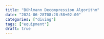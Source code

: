 ```yaml
---
title: "Bühlmann Decompression Algorithm"
date: "2024-06-28T08:28:58+02:00"
categories: ["diving"]
tags: ["equipment"]
draft: true
---
```

